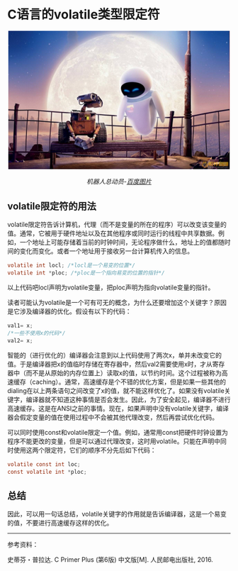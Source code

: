 # C语言的volatile类型限定符

<center>

<img src="image\机器人总动员-月亮之下.jpg" width="500">

*机器人总动员-[百度图片](https://image.baidu.com/search/detail?ct=503316480&z=0&ipn=d&word=%E6%9C%BA%E5%99%A8%E4%BA%BA%E6%80%BB%E5%8A%A8%E5%91%98&step_word=&hs=0&pn=1&spn=0&di=25229611331&pi=0&rn=1&tn=baiduimagedetail&is=0%2C0&istype=2&ie=utf-8&oe=utf-8&in=&cl=2&lm=-1&st=-1&cs=641586133%2C4114993128&os=4257627041%2C3638710175&simid=4110150071%2C733438896&adpicid=0&lpn=0&ln=1854&fr=&fmq=1496908724546_R&fm=result&ic=0&s=undefined&se=&sme=&tab=0&width=&height=&face=undefined&ist=&jit=&cg=&bdtype=0&oriquery=&objurl=http%3A%2F%2Fattachments.gfan.com%2Fforum%2Fattachments2%2Fday_110806%2F110806103366b9b8e275860bbc.jpg&fromurl=ippr_z2C%24qAzdH3FAzdH3Fkkf_z%26e3B2uwg_z%26e3Bv54AzdH3Fwg165t1-dd0lbda-8-8_z%26e3Bip4s%3Fs1x753q2hsozu74y&gsm=0&rpstart=0&rpnum=0)*

</center>

## volatile限定符的用法

volatile限定符告诉计算机，代理（而不是变量的所在的程序）可以改变该变量的值。通常，它被用于硬件地址以及在其他程序或同时运行的线程中共享数据。例如，一个地址上可能存储着当前的时钟时间，无论程序做什么，地址上的值都随时间的变化而变化。或者一个地址用于接收另一台计算机传入的信息。

```c
volatile int locl; /*locl是一个易变的位置*/
volatile int *ploc; /*ploc是一个指向易变的位置的指针*/
```

以上代码吧locl声明为volatile变量，把ploc声明为指向volatile变量的指针。

读者可能认为volatile是一个可有可无的概念，为什么还要增加这个关键字？原因是它涉及编译器的优化。假设有以下的代码：

```c
val1= x;
/*一些不使用x的代码*/
val2= x;
```

智能的（进行优化的）编译器会注意到以上代码使用了两次x，单并未改变它的值。于是编译器把x的值临时存储在寄存器中，然后val2需要使用x时，才从寄存器中（而不是从原始的内存位置上）读取x的值，以节约时间。这个过程被称为高速缓存（caching）。通常，高速缓存是个不错的优化方案，但是如果一些其他的dialing在以上两条语句之间改变了x的值，就不能这样优化了。如果没有volatile关键字，编译器就不知道这种事情是否会发生。因此，为了安全起见，编译器不进行高速缓存。这是在ANSI之前的事情。现在，如果声明中没有volatile关键字，编译器会假定变量的值在使用过程中不会被其他代理改变，然后再尝试优化代码。

可以同时使用const和volatile限定一个值。例如，通常用const把硬件时钟设置为程序不能更改的变量，但是可以通过代理改变，这时用volatile。只能在声明中同时使用这两个限定符，它们的顺序不分先后如下代码：

```c
volatile const int loc;
const volatile int *ploc;
```

## 总结

因此，可以用一句话总结，volatile关键字的作用就是告诉编译器，这是一个易变的值，不要进行高速缓存这样的优化。

------

参考资料：

史蒂芬・普拉达. C Primer Plus (第6版) 中文版[M]. 人民邮电出版社, 2016.
